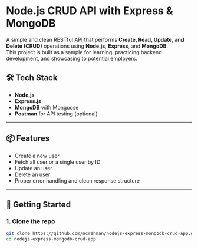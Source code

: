# Node.js CRUD API with Express & MongoDB

A simple and clean RESTful API that performs **Create, Read, Update, and Delete (CRUD)** operations using **Node.js**, **Express**, and **MongoDB**.  
This project is built as a sample for learning, practicing backend development, and showcasing to potential employers.

## 🛠 Tech Stack

- **Node.js**
- **Express.js**
- **MongoDB** with Mongoose
- **Postman** for API testing (optional)

---

## 📦 Features

- Create a new user
- Fetch all user or a single user by ID
- Update an user
- Delete an user
- Proper error handling and clean response structure

---

## 🚀 Getting Started

### 1. Clone the repo

```bash
git clone https://github.com/ncrehman/nodejs-express-mongodb-crud-app.git
cd nodejs-express-mongodb-crud-app
